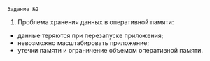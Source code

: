     Задание №2
1. Проблема хранения данных в оперативной памяти:
- данные теряются при перезапуске приложения;
- невозможно масштабировать приложение;
- утечки памяти и ограничение объемом оперативной памяти.
